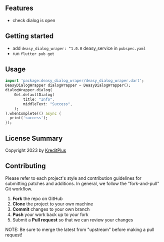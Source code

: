 ## Features
- check dialog is open

## Getting started

- add `deasy_dialog_wraper: ^1.0.0` deasy_service in `pubspec.yaml`
- run `flutter pub get`

## Usage
```dart
import 'package:deasy_dialog_wraper/deasy_dialog_wraper.dart';
DeasyDialogWrapper dialogWrapper = DeasyDialogWrapper();
dialogWrapper.dialog(
    Get.defaultDialog(
        title: "Info",
        middleText: "Success",
    );
).whenComplete(() async {
  print('success');
});
```

## License Summary

Copyright 2023 by [KreditPlus](https://kreditplus.com/)

Contributing
------------

Please refer to each project's style and contribution guidelines for submitting patches and additions. In general, we follow the "fork-and-pull" Git workflow.

1. **Fork** the repo on GitHub
2. **Clone** the project to your own machine
3. **Commit** changes to your own branch
4. **Push** your work back up to your fork
5. Submit a **Pull request** so that we can review your changes

NOTE: Be sure to merge the latest from "upstream" before making a pull request!